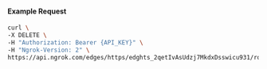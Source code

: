 <!-- Code generated for API Clients. DO NOT EDIT. -->

#### Example Request

```bash
curl \
-X DELETE \
-H "Authorization: Bearer {API_KEY}" \
-H "Ngrok-Version: 2" \
https://api.ngrok.com/edges/https/edghts_2qetIvAsUdzj7MkdxDsswicu931/routes/edghtsrt_2qetIzu8U2WQ4UEn6WzKMw28ufa/request_headers
```
